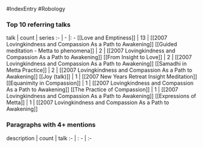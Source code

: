 #IndexEntry #Robology

### Top 10 referring talks
talk | count | series
:- | - |: -
[[Love and Emptiness]] | 13 | [[2007 Lovingkindness and Compassion As a Path to Awakening]]
[[Guided meditation - Metta to phenomena]] | 2 | [[2007 Lovingkindness and Compassion As a Path to Awakening]]
[[From Insight to Love]] | 2 | [[2007 Lovingkindness and Compassion As a Path to Awakening]]
[[Samadhi in Metta Practice]] | 2 | [[2007 Lovingkindness and Compassion As a Path to Awakening]]
[[Joy (talk)]] | 1 | [[2007 New Years Retreat Insight Meditation]]
[[Equanimity in Compassion]] | 1 | [[2007 Lovingkindness and Compassion As a Path to Awakening]]
[[The Practice of Compassion]] | 1 | [[2007 Lovingkindness and Compassion As a Path to Awakening]]
[[Expressions of Metta]] | 1 | [[2007 Lovingkindness and Compassion As a Path to Awakening]]

### Paragraphs with 4+ mentions
description | count | talk
:- | : - | :-

